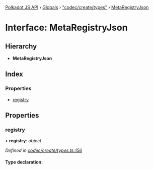 [Polkadot JS API](../README.md) › [Globals](../globals.md) › ["codec/create/types"](../modules/_codec_create_types_.md) › [MetaRegistryJson](_codec_create_types_.metaregistryjson.md)

# Interface: MetaRegistryJson

## Hierarchy

* **MetaRegistryJson**

## Index

### Properties

* [registry](_codec_create_types_.metaregistryjson.md#registry)

## Properties

###  registry

• **registry**: *object*

*Defined in [codec/create/types.ts:156](https://github.com/polkadot-js/api/blob/ed4af1d04b/packages/types/src/codec/create/types.ts#L156)*

#### Type declaration:
